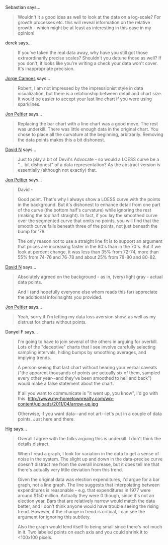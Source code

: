 Sebastian says…
>	Wouldn't it a good idea as well to look at the data on a log-scale? For growth processes etc. this will reveal information on the relative growth - which might be at least as interesting in this case in my opinion!

derek says…
>	If you've taken the real data away, why have you still got those extraordinarily precise scales? Shouldn't you detune those as well? If you don't, it looks like you're writing a check your data won't cover. It's inappropriate precision.

<a href="http://www.excelcharts.com/blog/" rel="nofollow noopener" target="_blank">Jorge Camoes</a> says…
>	Robert, I am not impressed by the impressionist style in data visualization, but there is a relationship between detail and chart size. It would be easier to accept your last line chart if you were using sparklines.

<a href="http://peltiertech.com/WordPress/" rel="nofollow noopener" target="_blank">Jon Peltier</a> says…
>	Replacing the bar chart with a line chart was a good move. The rest was underkill. There was little enough data in the original chart. You chose to place all the curvature at the beginning, arbitrarily. Removing the data points makes this a bit dishonest.

<a href="http://twitter.com/Biff_Bruise" rel="nofollow noopener" target="_blank">David N</a> says…
>	Just to play a bit of Devil's Advocate - so would a LOESS curve be a "... bit dishonest" of a data representation? As the abstract version is essentially (although not exactly) that.

<a href="http://peltiertech.com/WordPress/" rel="nofollow noopener" target="_blank">Jon Peltier</a> says…
>	David -
>	
>	Good point. That's why I always show a LOESS curve with the points in the background. But it's dishonest to enhance detail from one part of the curve (the bottom half's curvature) while ignoring the rest (making the top half straight). In fact, if you lay the smoothed curve over the segmented curve that omits no points, you will find that the smooth curve falls beneath three of the points, not just beneath the bump for '78.
>	
>	The only reason not to use a straight line fit is to support an argument that prices are increasing faster in the 80's than in the 70's. But if we look at percent change, it was less than 35% from 72-74, more than 55% from 74-76 and 76-78 and about 25% from 78-80 and 80-82.

<a href="http://twitter.com/Biff_Bruise" rel="nofollow noopener" target="_blank">David N</a> says…
>	Absolutely agreed on the background - as in, (very) light gray - actual data points.
>	
>	And I (and hopefully everyone else whom reads this far) appreciate the additional info/insights you provided.

<a href="http://peltiertech.com/WordPress/" rel="nofollow noopener" target="_blank">Jon Peltier</a> says…
>	Yeah, sorry if I'm letting my data loss aversion show, as well as my distrust for charts without points.

Danyel F says…
>	I'm going to have to join several of the others in arguing for overkill. Lots of the "deceptive" charts that I see involve carefully selecting sampling intervals, hiding bumps by smoothing averages, and implying trends. 
>	
>	A person seeing that last chart without hearing your verbal caveats ("the apparent thousands of points are actually six of them, sampled every other year--and they've been smoothed to hell and back") would make a false statement about the chart. 
>	
>	If all you want to communicate is "it went up, you know", I'd go with this. 
>	http://www.my-hometownrealty.com/wp-content/uploads/2011/04/arrow-up.jpg
>	
>	Otherwise, if you want data--and not art--let's put in a couple of data points. Just here and there.

<a href="http://www.groundtruthtrekking.org" rel="nofollow noopener" target="_blank">Hig</a> says…
>	Overall I agree with the folks arguing this is underkill.  I don't think the details distract.
>	
>	When I read a graph, I look for variation in the data to get a sense of noise in the system.  The slight up and down in the data-precise curve doesn't distract me from the overall increase, but it does tell me that there's actually very little deviation from this trend.
>	
>	Given the original data was election expenditures, I'd argue for a bar graph, not a line graph.  The line suggests that interpolating between expenditures is reasonable - e.g. that expenditures in 1977 were around $150 million.  Actually they were 0 though, since it's not an election year.  Bars that are relatively narrow would match the data better, and I don't think anyone would have trouble seeing the rising trend.  However, if the change in trend is critical, I can see the argument for ignoring this subtlety.
>	
>	Also the graph would lend itself to being small since there's not much in it.  Two labeled points on each axis and you could shrink it to &lt;100x100 pixels.
